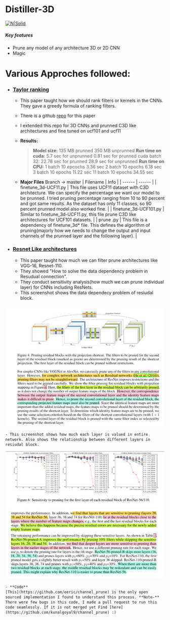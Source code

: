 # Distiller-3D

[![N|Solid](https://photos.angel.co/startups/i/7668151-5d88d918640632929007cc03461a8e4b-medium_jpg.jpg)](https://ultrainstinct.ai/)

##### Key features
  - Prune any model of any architecture 3D or 2D CNN 
  - Magic

# Various Approches followed:
- ###  [Taylor ranking](https://arxiv.org/pdf/1611.06440.pdf)
  - This paper taught how we should rank filters or kernels in the CNNs. They gave a greedy formula of ranking filters.
  - There is a github [repo](https://github.com/jacobgil/pytorch-pruning) for this paper
  - I extended this repo for 3D CNNs and prunned C3D like architectures and fine tuned on ucf101 and ucf11
  - **Results:** 
    > **Model size:** 
    > 135 MB prunned
    > 350 MB unprunned
    > **Run time on cuda:**
    > 5.7 sec for unprunned
    > 0.81 sec for prunned
    > cuda batch 32:
    > 22.78 sec for prunned
    > 28.9 sec for unprunned
    > **Run time on CPU:**
    > 1 batch 10 epcochs 3.36 sec
    > 2 batch 10 epochs 6.18 sec
    > 3 batch 10 epochs 11.22 sec
    > 11 batch 10 epochs 34.55 sec

   - **Major Files**
Branch -> master
        | Filename | Info |
        | ------ | ------ |
        | finetune_3d-UCF11.py | This file uses UCF11 dataset with C3D architecture. We can specify the percentage we want our model to be prunned. I tried pruning percentage ranging from 10 to 90 percent and got same results. As the dataset has only 11 classes, so 90 percent prunned model also worked fine. |
        | finetune_3d-UCF101.py | Similar to finetune_3d-UCF11.py, this file prune C3D like architectures for UCF101 datasets. |
        | prune .py | This file is a dependency of finetune_3d* file. This defines the algorithm of pruning(majorly how we needs to change the output and input channels of the prunned layer and the following layer).  |

- ###  [Resnet Like architectures](https://arxiv.org/pdf/1608.08710.pdf)
    - This paper taught how much we can filter prune architectures like VGG-16, Resnet-110. 
    - They showed "How to solve the data dependency problem in Resudual connection".
    - They conduct sensitivity analysis(how much we can prune individual layer) for CNNs including ResNets.
    - This screenshot shows the data dependecy problem of resiudal block.
<center> <img src="Residual prunning.png"></center>

    - This screenshot shows how much each layer is valued in entire network. Also shows the relationship between different layers in resiudal block.
<center> <img src="Sensitivity analysis .png"></center>

    - **Code**
    [This](https://github.com/eeric/channel_prune) is the only open sourced implementation I found to understand this process. **Note-** There were few bugs in this code, I made a pull request to run this code seamlessly. If it is not merged yet Find [here](https://github.com/kunalgoyal9/channel_prune) :)

